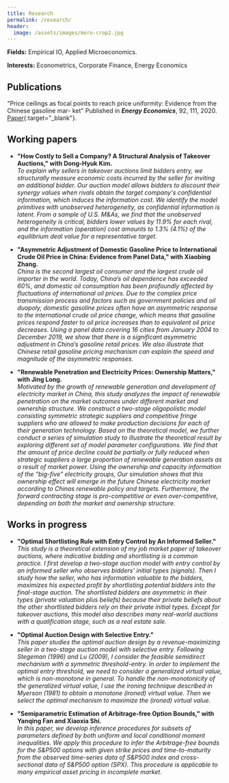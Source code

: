 ```yaml
---
title: Research
permalink: /research/
header:
  image: /assets/images/moro-crop2.jpg
---
```


**Fields:** Empirical IO, Applied Microeconomics.

**Interests:** Econometrics, Corporate Finance, Energy Economics

## Publications

"Price ceilings as focal points to reach price uniformity: Evidence from the Chinese gasoline mar- ket" Published in **<i>Energy Economics</i>**, 92, 111, 2020. [Paper](https://doi.org/10.1016/j.eneco.2020.104950){:target="_blank"}.

## Working papers

- **"How Costly to Sell a Company? A Structural Analysis of Takeover Auctions," with Dong-Hyuk Kim.**  
*To explain why sellers in takeover auctions limit bidders entry, we structurally measure economic costs incurred by the seller for inviting an additional bidder. Our auction model allows bidders to discount their synergy values when rivals obtain the target company's confidential information, which induces the information cost. We identify the model primitives with unobserved heterogeneity, as confidential information is latent. From a sample of U.S. M&As, we find that the unobserved heterogeneity is critical, bidders lower values by 11.9% for each rival, and the information (operation) cost amounts to 1.3% (4.1%) of the equilibrium deal value for a representative target.*

- **"Asymmetric Adjustment of Domestic Gasoline Price to International Crude Oil Price in China: Evidence from Panel Data," with Xiaobing Zhang.**  
*China is the second largest oil consumer and the largest crude oil importer in the world. Today, China’s oil dependence has exceeded 60%, and domestic oil consumption has been profoundly affected by fluctuations of international oil prices. Due to the complex price transmission process and factors such as government policies and oil duopoly, domestic gasoline prices often have an asymmetric response to the international crude oil price change, which means that gasoline prices respond faster to oil price increases than to equivalent oil price decreases. Using a panel data covering 16 cities from January 2004 to December 2019, we show that there is a significant asymmetric adjustment in China’s gasoline retail prices. We also illustrate that Chinese retail gasoline pricing mechanism can explain the speed and magnitude of the asymmetric responses.*

- **"Renewable Penetration and Electricity Prices: Ownership Matters," with Jing Long.**  
*Motivated by the growth of renewable generation and development of electricity market in China, this study analyzes the impact of renewable penetration on the market outcomes under different market and ownership structure. We construct a two-stage oligopolistic model consisting symmetric strategic suppliers and competitive fringe suppliers who are allowed to make production decisions for each of their generation technology. Based on the theoretical model, we further conduct a series of simulation study to illustrate the theoretical result by exploring different set of model parameter configurations. We find that the amount of price decline could be partially or fully reduced when strategic suppliers a large proportion of renewable generation assets as a result of market power. Using the ownership and capacity information of the “big-five” electricity groups, Our simulation shows that this ownership effect will emerge in the future Chinese electricity market according to Chinas renewable policy and targets. Furthermore, the forward contracting stage is pro-competitive or even over-competitive, depending on both the market and ownership structure.*

## Works in progress

- **"Optimal Shortlisting Rule with Entry Control by An Informed Seller."**  
*This study is a theoretical extension of my job market paper of takeover auctions, where indicative bidding and shortlisting is a common practice. I first develop a two-stage auction model with entry control by an informed seller who observes bidders’ initial types (signals). Then I study how the seller, who has information valuable to the bidders, maximizes his expected profit by shortlisting potential bidders into the final-stage auction. The shortlisted bidders are asymmetric in their types (private valuation plus beliefs) because their private beliefs about the other shortlisted bidders rely on their private initial types. Except for takeover auctions, this model also describes many real-world auctions with a qualification stage, such as a real estate sale.*


- **"Optimal Auction Design with Selective Entry."**  
*This paper studies the optimal auction design by a revenue-maximizing seller in a two-stage auction model with selective entry. Following Stegeman (1996) and Lu (2009), I consider the feasible semidirect mechanism with a symmetric threshold-entry. In order to implement the optimal entry threshold, we need to consider a generalized virtual value, which is non-monotone in general. To handle the non-monotonicity of the generalized virtual value, I use the ironing technique described in Myerson (1981) to obtain a monotone (ironed) virtual value. Then we select the optimal mechanism to maximize the (ironed) virtual value.*


- **"Semiparametric Estimation of Arbitrage-free Option Bounds," with Yanqing Fan and Xiaoxia Shi.**  
*In this paper, we develop inference procedures for subsets of parameters defined by both uniform and local conditional moment inequalities. We apply this procedure to infer the Arbitrage-free bounds for the S&P500 options with given strike prices and time-to-maturity from the observed time-series data of S&P500 index and cross-sectional data of S&P500 option (SPX). This procedure is applicable to many empirical asset pricing in incomplete market.*
